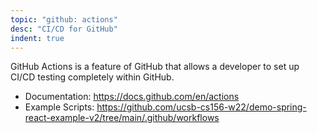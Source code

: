 ```yaml
---
topic: "github: actions"
desc: "CI/CD for GitHub"
indent: true
---
```



GitHub Actions is a feature of GitHub that allows a developer to set up  CI/CD testing completely within GitHub.

* Documentation: <https://docs.github.com/en/actions>
* Example Scripts: <https://github.com/ucsb-cs156-w22/demo-spring-react-example-v2/tree/main/.github/workflows>

